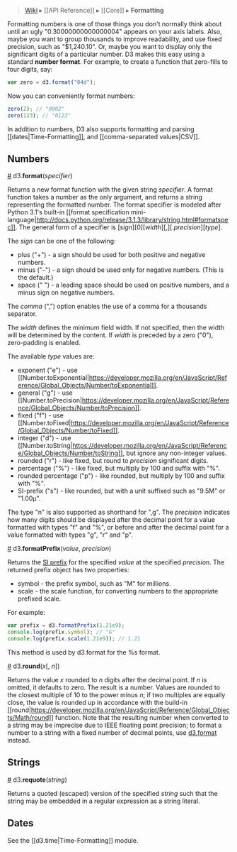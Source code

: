 > [Wiki](Home) ▸ [[API Reference]] ▸ [[Core]] ▸ **Formatting**

Formatting numbers is one of those things you don't normally think about until an ugly "0.30000000000000004" appears on your axis labels. Also, maybe you want to group thousands to improve readability, and use fixed precision, such as "$1,240.10". Or, maybe you want to display only the significant digits of a particular number. D3 makes this easy using a standard **number format**. For example, to create a function that zero-fills to four digits, say:

```javascript
var zero = d3.format("04d");
```

Now you can conveniently format numbers:

```javascript
zero(2); // "0002"
zero(123); // "0123"
```

In addition to numbers, D3 also supports formatting and parsing [[dates|Time-Formatting]], and [[comma-separated values|CSV]].

## Numbers

<a name="d3_format" href="#wiki-d3_format">#</a> d3.<b>format</b>(<i>specifier</i>)

Returns a new format function with the given string *specifier*. A format function takes a number as the only argument, and returns a string representing the formatted number. The format specifier is modeled after Python 3.1's built-in [[format specification mini-language|http://docs.python.org/release/3.1.3/library/string.html#formatspec]]. The general form of a specifier is [*sign*][0][*width*][,][.*precision*][*type*].

The *sign* can be one of the following:

* plus ("+") - a sign should be used for both positive and negative numbers.
* minus ("-") - a sign should be used only for negative numbers. (This is the default.)
* space (" ") - a leading space should be used on positive numbers, and a minus sign on negative numbers.

The *comma* (",") option enables the use of a comma for a thousands separator.

The *width* defines the minimum field width. If not specified, then the width will be determined by the content. If *width* is preceded by a zero ("0"), zero-padding is enabled.

The available *type* values are:

* exponent ("e") - use [[Number.toExponential|https://developer.mozilla.org/en/JavaScript/Reference/Global_Objects/Number/toExponential]].
* general ("g") - use [[Number.toPrecision|https://developer.mozilla.org/en/JavaScript/Reference/Global_Objects/Number/toPrecision]].
* fixed ("f") - use [[Number.toFixed|https://developer.mozilla.org/en/JavaScript/Reference/Global_Objects/Number/toFixed]].
* integer ("d") - use [[Number.toString|https://developer.mozilla.org/en/JavaScript/Reference/Global_Objects/Number/toString]], but ignore any non-integer values.
* rounded ("r") - like fixed, but round to *precision* significant digits.
* percentage ("%") - like fixed, but multiply by 100 and suffix with "%".
* rounded percentage ("p") - like rounded, but multiply by 100 and suffix with "%".
* SI-prefix ("s") - like rounded, but with a unit suffixed such as "9.5M" or "1.00µ".

The type "n" is also supported as shorthand for ",g". The *precision* indicates how many digits should be displayed after the decimal point for a value formatted with types "f" and "%", or before and after the decimal point for a value formatted with types "g", "r" and "p".

<a name="d3_formatPrefix" href="#wiki-d3_formatPrefix">#</a> d3.<b>formatPrefix</b>(<i>value</i>, <i>precision</i>)

Returns the [SI prefix](http://en.wikipedia.org/wiki/Metric_prefix) for the specified *value* at the specified *precision*. The returned prefix object has two properties:

* symbol - the prefix symbol, such as "M" for millions.
* scale - the scale function, for converting numbers to the appropriate prefixed scale.

For example:

```js
var prefix = d3.formatPrefix(1.21e9);
console.log(prefix.symbol); // "G"
console.log(prefix.scale(1.21e9)); // 1.21
```

This method is used by d3.format for the %s format.

<a name="d3_round" href="Formatting#wiki-d3_round">#</a> d3.<b>round</b>(<i>x</i>[, <i>n</i>])

Returns the value *x* rounded to *n* digits after the decimal point. If *n* is omitted, it defaults to zero. The result is a number. Values are rounded to the closest multiple of 10 to the power minus *n*; if two multiples are equally close, the value is rounded up in accordance with the build-in [[round|https://developer.mozilla.org/en/JavaScript/Reference/Global_Objects/Math/round]] function. Note that the resulting number when converted to a string may be imprecise due to IEEE floating point precision; to format a number to a string with a fixed number of decimal points, use [d3.format](Formatting#wiki-d3_format) instead.

## Strings

<a name="d3_requote" href="Formatting#wiki-d3_requote">#</a> d3.<b>requote</b>(<i>string</i>)

Returns a quoted (escaped) version of the specified *string* such that the string may be embedded in a regular expression as a string literal.

## Dates

See the [[d3.time|Time-Formatting]] module.